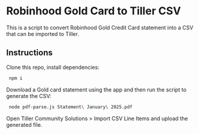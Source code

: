 # Robinhood Gold Card to Tiller CSV

This is a script to convert Robinhood Gold Credit Card statement into a CSV that can be imported to Tiller.

## Instructions

Clone this repo, install dependencies:

```zsh
 npm i
```

Download a Gold card statement using the app and then run the script to generate the CSV:

```zsh
 node pdf-parse.js Statement\ January\ 2025.pdf
```

Open Tiller Community Solutions > Import CSV Line Items and upload the generated file.
